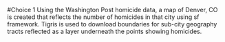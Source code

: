 #Choice 1
Using the Washington Post homicide data, a map of Denver, CO is created that reflects
the number of homicides in that city using sf framework. Tigris is used to download
boundaries for sub-city geography tracts reflected as a layer underneath the points 
showing homicides. 